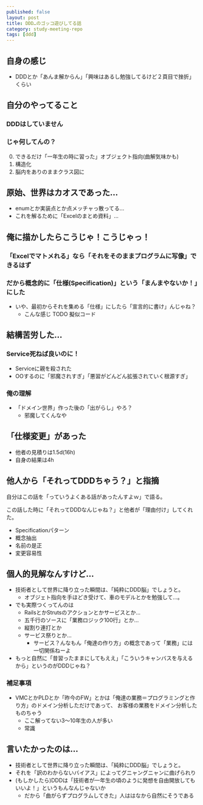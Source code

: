 ```yaml
---
published: false
layout: post
title: DDD…のゴッコ遊びしてる話
category: study-meeting-repo
tags: [ddd]
---
```


## 自身の感じ

+ DDDとか「あんま解からん」「興味はあるし勉強してるけど２頁目で挫折」くらい



## 自分のやってること

### DDDはしていません

### じゃ何してんの？

0. できるだけ「一年生の時に習った」オブジェクト指向(曲解気味かも)
0. 構造化
0. 脳内をありのままクラス図に

## 原始、世界はカオスであった…

+ enumとか実装点とか点メッチャっ散ってる…
+ これを解るために「Excelのまとめ資料」…


## 俺に描かしたらこうじゃ！こうじゃっ！

### 「Excelでマトメれる」なら「それをそのままプログラムに写像」できるはず

### だから概念的に「仕様(Specification)」という「まんまやないか！」にした

+ いや、最初からそれを集める「仕様」にしたら「宣言的に書け」んじゃね？
   + こんな感じ TODO 擬似コード

## 結構苦労した…

### Service死ねば良いのに！

+ Serviceに親を殺された
+ OOするのに「邪魔されすぎ」「悪習がどんどん拡張されていく根源すぎ」

### 俺の理解

+ 「ドメイン世界」作った後の「出がらし」やろ？
  + 邪魔してくんなや

## 「仕様変更」があった

+ 他者の見積りは1.5d(16h)
+ 自身の結果は4h

## 他人から「それってDDDちゃう？」と指摘

自分はこの話を「っていうよくある話があったんすよｗ」で語る。

この話した時に「それってDDDなんじゃね？」と他者が「理由付け」してくれた。

+ Specificationパターン
+ 概念抽出
+ 名前の是正
+ 変更容易性

## 個人的見解なんすけど…

+ 技術者として世界に降り立った瞬間は、「純粋にDDD脳」でしょうと。
  + オブジェト指向を手ほどき受けて、車のモデルとかを勉強して…。
+ でも実際つくってんのは
  + RailsとかStrutsのアクションとかサービスとか…
  + 五千行のソースに「業務ロジック100行」とか…
  + 縦割り連打とか
  + サービス祭りとか…
    + サービス？んなもん「俺達の作り方」の概念であって「業務」には一切関係ねーよ
+ もっと自然に「昔習ったままにしてもええ」「こういうキャンバスを与えるから」というのがDDDじゃね？

### 補足事項

+ VMCとかPLDとか「昨今のFW」とかは「俺達の業務＝プログラミングと作り方」のドメイン分析しただけであって、
  お客様の業務をドメイン分析したものちゃう
  + ここ解ってない3〜10年生の人が多い
  + 常識

## 言いたかったのは…

+ 技術者として世界に降り立った瞬間は、「純粋にDDD脳」でしょうと。
+ それを「訳のわからないバイアス」によってグニャングニャンに曲げられり
+ (もしかしたら)DDDは「技術者が一年生の頃のように発想を自由開放してもいいよ！」というもんなんじゃないか
  + だから「曲がらずプログラムしてきた」人ははなから自然にそうである
